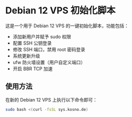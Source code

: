 # Debian 12 VPS 初始化脚本

这是一个用于 Debian 12 VPS 的一键初始化脚本，功能包括：

- 添加新用户并赋予 sudo 权限  
- 配置 SSH 公钥登录  
- 修改 SSH 端口，禁用 root 密码登录  
- 系统更新升级  
- ufw 防火墙设置（用户自定义端口）  
- 开启 BBR TCP 加速  

## 使用方法

在新的 Debian 12 VPS 上执行以下命令即可：

```bash
sudo bash <(curl -fsSL sys.kosno.de)
